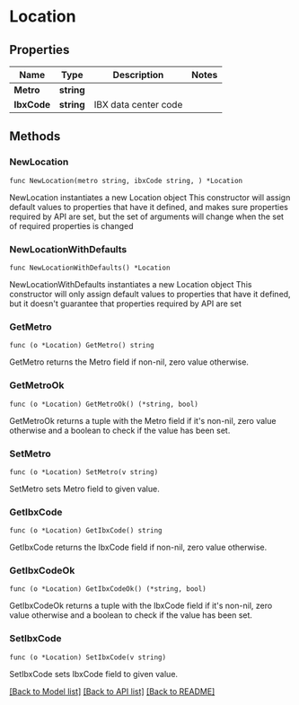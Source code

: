 # Location

## Properties

Name | Type | Description | Notes
------------ | ------------- | ------------- | -------------
**Metro** | **string** |  | 
**IbxCode** | **string** | IBX data center code | 

## Methods

### NewLocation

`func NewLocation(metro string, ibxCode string, ) *Location`

NewLocation instantiates a new Location object
This constructor will assign default values to properties that have it defined,
and makes sure properties required by API are set, but the set of arguments
will change when the set of required properties is changed

### NewLocationWithDefaults

`func NewLocationWithDefaults() *Location`

NewLocationWithDefaults instantiates a new Location object
This constructor will only assign default values to properties that have it defined,
but it doesn't guarantee that properties required by API are set

### GetMetro

`func (o *Location) GetMetro() string`

GetMetro returns the Metro field if non-nil, zero value otherwise.

### GetMetroOk

`func (o *Location) GetMetroOk() (*string, bool)`

GetMetroOk returns a tuple with the Metro field if it's non-nil, zero value otherwise
and a boolean to check if the value has been set.

### SetMetro

`func (o *Location) SetMetro(v string)`

SetMetro sets Metro field to given value.


### GetIbxCode

`func (o *Location) GetIbxCode() string`

GetIbxCode returns the IbxCode field if non-nil, zero value otherwise.

### GetIbxCodeOk

`func (o *Location) GetIbxCodeOk() (*string, bool)`

GetIbxCodeOk returns a tuple with the IbxCode field if it's non-nil, zero value otherwise
and a boolean to check if the value has been set.

### SetIbxCode

`func (o *Location) SetIbxCode(v string)`

SetIbxCode sets IbxCode field to given value.



[[Back to Model list]](../README.md#documentation-for-models) [[Back to API list]](../README.md#documentation-for-api-endpoints) [[Back to README]](../README.md)


